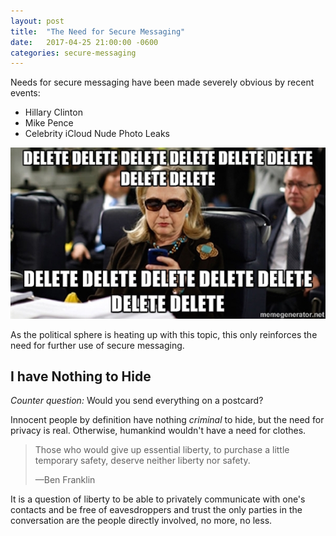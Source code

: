 ```yaml
---
layout: post
title:  "The Need for Secure Messaging"
date:   2017-04-25 21:00:00 -0600
categories: secure-messaging
---
```

Needs for secure messaging have been made severely obvious by recent events:

* Hillary Clinton
* Mike Pence
* Celebrity iCloud Nude Photo Leaks

![Hillary Clinton][hillary]

As the political sphere is heating up with this topic, this only reinforces
the need for further use of secure messaging.

## I have Nothing to Hide

_Counter question:_ Would you send everything on a postcard?

Innocent people by definition have nothing _criminal_ to hide, but the need for
privacy is real. Otherwise, humankind wouldn't have a need for clothes.

>Those who would give up essential liberty, to purchase a little temporary
>safety, deserve neither liberty nor safety.
>
>—Ben Franklin

It is a question of liberty to be able to privately communicate with one's
contacts and be free of eavesdroppers and trust the only parties in the
conversation are the people directly involved, no more, no less.

[hillary]: /assets/images/hillary.jpg
